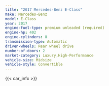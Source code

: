 ```yaml
---
title: "2017 Mercedes-Benz E-Class"
make: Mercedes-Benz
model: E-Class
year: 2017
engine-fuel-type: premium unleaded (required)
engine-hp: 402
engine-cylinders: 8
transmission-type: Automatic
driven-wheels: Rear wheel drive
number-of-doors: 2
market-category: Luxury,High-Performance
vehicle-size: Midsize
vehicle-style: Convertible
---
```


{{< car_info >}}
